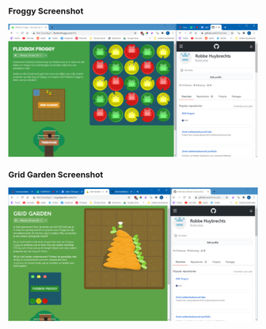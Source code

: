 ### Froggy Screenshot
![screenshot](froggy-screenshot.png "Screenshot")

### Grid Garden Screenshot
![screenshot](grid-garden-screenshot.png "Screenshot")